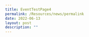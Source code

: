 ```yaml
---
title: EventTestPage4
permalink: /Resources/news/permalink
date: 2022-06-13
layout: post
description: ""
---
```

